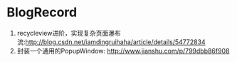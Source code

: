 # BlogRecord
1. recycleview进阶，实现复杂页面瀑布流:http://blog.csdn.net/iamdingruihaha/article/details/54772834
2. 封装一个通用的PopupWindow: http://www.jianshu.com/p/799dbb86f908
